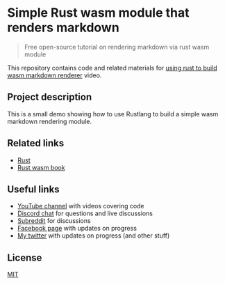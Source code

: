 # Simple Rust wasm module that renders markdown

> Free open-source tutorial on rendering markdown via rust wasm module

This repository contains code and related materials for [using rust to build wasm markdown renderer](https://youtu.be/ihybuCp9pnc) video.

## Project description

This is a small demo showing how to use Rustlang to build a simple wasm markdown rendering module.

## Related links

- [Rust](https://www.rust-lang.org/)
- [Rust wasm book](https://rustwasm.github.io/docs/book/)

## Useful links

- [YouTube channel](https://www.youtube.com/c/TimErmilov) with videos covering code
- [Discord chat](https://discord.gg/hnKCXqQ) for questions and live discussions
- [Subreddit](https://www.reddit.com/r/BuildingWithJS/) for discussions
- [Facebook page](https://www.facebook.com/buildingproductswithjs/) with updates on progress
- [My twitter](https://twitter.com/yamalight) with updates on progress (and other stuff)

## License

[MIT](https://opensource.org/licenses/mit-license)
